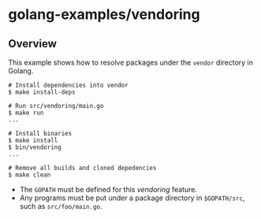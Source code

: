 # golang-examples/vendoring

## Overview

This example shows how to resolve packages under the `vendor` directory in Golang.

```
# Install dependencies into vendor
$ make install-deps

# Run src/vendoring/main.go
$ make run
...

# Install binaries
$ make install
$ bin/vendoring
...

# Remove all builds and cloned depedencies
$ make clean
```

* The `GOPATH` must be defined for this _vendoring_ feature.
* Any programs must be put under a package directory in `$GOPATH/src`, such as `src/foo/main.go`.

